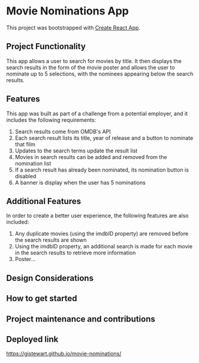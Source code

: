 # Movie Nominations App

This project was bootstrapped with [Create React App](https://github.com/facebook/create-react-app).

## Project Functionality

This app allows a user to search for movies by title. It then displays the search results in the form of the movie poster and allows the user to nominate up to 5 selections, with the nominees appearing below the search results.

## Features

This app was built as part of a challenge from a potential employer, and it includes the following requirements:

1. Search results come from OMDB's API
2. Each search result lists its title, year of release and a button to nominate that film
3. Updates to the search terms update the result list
4. Movies in search results can be added and removed from the nomination list
5. If a search result has already been nominated, its nomination button is disabled
6. A banner is display when the user has 5 nominations

## Additional Features

In order to create a better user experience, the following features are also included:

1. Any duplicate movies (using the imdbID property) are removed before the search results are shown
2. Using the imdbID property, an additional search is made for each movie in the search results to retrieve more information
3. Poster...

## Design Considerations

## How to get started

## Project maintenance and contributions

## Deployed link

https://gistewart.github.io/movie-nominations/

